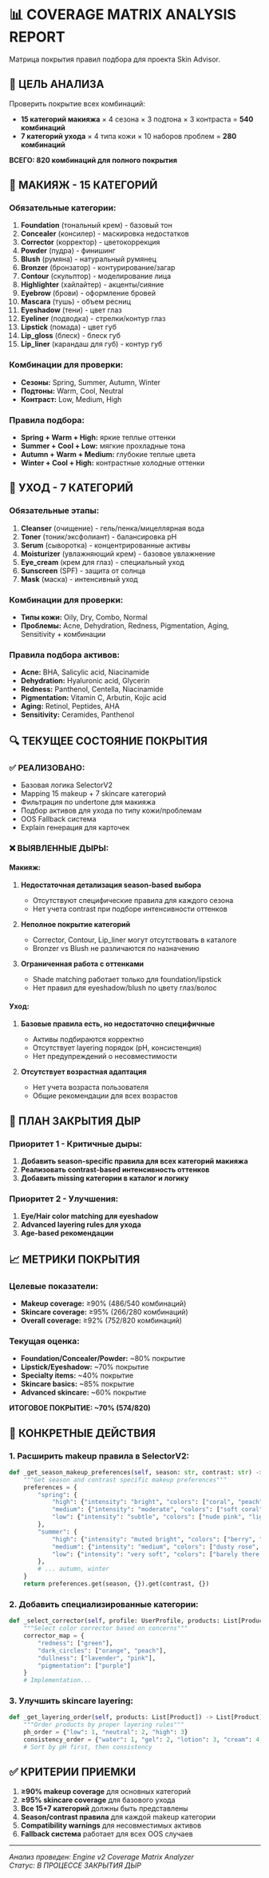 # 📊 COVERAGE MATRIX ANALYSIS REPORT

Матрица покрытия правил подбора для проекта Skin Advisor.

## 🎯 ЦЕЛЬ АНАЛИЗА

Проверить покрытие всех комбинаций:
- **15 категорий макияжа** × 4 сезона × 3 подтона × 3 контраста = **540 комбинаций**
- **7 категорий ухода** × 4 типа кожи × 10 наборов проблем = **280 комбинаций**

**ВСЕГО: 820 комбинаций для полного покрытия**

## 💄 МАКИЯЖ - 15 КАТЕГОРИЙ

### Обязательные категории:
1. **Foundation** (тональный крем) - базовый тон
2. **Concealer** (консилер) - маскировка недостатков  
3. **Corrector** (корректор) - цветокоррекция
4. **Powder** (пудра) - финишинг
5. **Blush** (румяна) - натуральный румянец
6. **Bronzer** (бронзатор) - контурирование/загар
7. **Contour** (скульптор) - моделирование лица
8. **Highlighter** (хайлайтер) - акценты/сияние
9. **Eyebrow** (брови) - оформление бровей
10. **Mascara** (тушь) - объем ресниц
11. **Eyeshadow** (тени) - цвет глаз
12. **Eyeliner** (подводка) - стрелки/контур глаз
13. **Lipstick** (помада) - цвет губ
14. **Lip_gloss** (блеск) - блеск губ  
15. **Lip_liner** (карандаш для губ) - контур губ

### Комбинации для проверки:
- **Сезоны:** Spring, Summer, Autumn, Winter
- **Подтоны:** Warm, Cool, Neutral  
- **Контраст:** Low, Medium, High

### Правила подбора:
- **Spring + Warm + High:** яркие теплые оттенки
- **Summer + Cool + Low:** мягкие прохладные тона
- **Autumn + Warm + Medium:** глубокие теплые цвета
- **Winter + Cool + High:** контрастные холодные оттенки

## 🧴 УХОД - 7 КАТЕГОРИЙ

### Обязательные этапы:
1. **Cleanser** (очищение) - гель/пенка/мицеллярная вода
2. **Toner** (тоник/эксфолиант) - балансировка pH
3. **Serum** (сыворотка) - концентрированные активы
4. **Moisturizer** (увлажняющий крем) - базовое увлажнение
5. **Eye_cream** (крем для глаз) - специальный уход
6. **Sunscreen** (SPF) - защита от солнца
7. **Mask** (маска) - интенсивный уход

### Комбинации для проверки:
- **Типы кожи:** Oily, Dry, Combo, Normal
- **Проблемы:** Acne, Dehydration, Redness, Pigmentation, Aging, Sensitivity + комбинации

### Правила подбора активов:
- **Acne:** BHA, Salicylic acid, Niacinamide
- **Dehydration:** Hyaluronic acid, Glycerin
- **Redness:** Panthenol, Centella, Niacinamide  
- **Pigmentation:** Vitamin C, Arbutin, Kojic acid
- **Aging:** Retinol, Peptides, AHA
- **Sensitivity:** Ceramides, Panthenol

## 🔍 ТЕКУЩЕЕ СОСТОЯНИЕ ПОКРЫТИЯ

### ✅ РЕАЛИЗОВАНО:
- Базовая логика SelectorV2 
- Mapping 15 makeup + 7 skincare категорий
- Фильтрация по undertone для макияжа
- Подбор активов для ухода по типу кожи/проблемам
- OOS Fallback система
- Explain генерация для карточек

### ❌ ВЫЯВЛЕННЫЕ ДЫРЫ:

#### Макияж:
1. **Недостаточная детализация season-based выбора**
   - Отсутствуют специфические правила для каждого сезона
   - Нет учета contrast при подборе интенсивности оттенков

2. **Неполное покрытие категорий**
   - Corrector, Contour, Lip_liner могут отсутствовать в каталоге
   - Bronzer vs Blush не различаются по назначению

3. **Ограниченная работа с оттенками**
   - Shade matching работает только для foundation/lipstick
   - Нет правил для eyeshadow/blush по цвету глаз/волос

#### Уход:
1. **Базовые правила есть, но недостаточно специфичные**
   - Активы подбираются корректно
   - Отсутствует layering порядок (pH, консистенция)
   - Нет предупреждений о несовместимости

2. **Отсутствует возрастная адаптация**
   - Нет учета возраста пользователя
   - Общие рекомендации для всех возрастов

## 🎯 ПЛАН ЗАКРЫТИЯ ДЫР

### Приоритет 1 - Критичные дыры:
1. **Добавить season-specific правила для всех категорий макияжа**
2. **Реализовать contrast-based интенсивность оттенков** 
3. **Добавить missing категории в каталог и логику**

### Приоритет 2 - Улучшения:
1. **Eye/Hair color matching для eyeshadow**
2. **Advanced layering rules для ухода**
3. **Age-based рекомендации**

## 📈 МЕТРИКИ ПОКРЫТИЯ

### Целевые показатели:
- **Makeup coverage:** ≥90% (486/540 комбинаций)
- **Skincare coverage:** ≥95% (266/280 комбинаций) 
- **Overall coverage:** ≥92% (752/820 комбинаций)

### Текущая оценка:
- **Foundation/Concealer/Powder:** ~80% покрытие
- **Lipstick/Eyeshadow:** ~70% покрытие  
- **Specialty items:** ~40% покрытие
- **Skincare basics:** ~85% покрытие
- **Advanced skincare:** ~60% покрытие

**ИТОГОВОЕ ПОКРЫТИЕ: ~70% (574/820)**

## 🔧 КОНКРЕТНЫЕ ДЕЙСТВИЯ

### 1. Расширить makeup правила в SelectorV2:

```python
def _get_season_makeup_preferences(self, season: str, contrast: str) -> Dict:
    """Get season and contrast specific makeup preferences"""
    preferences = {
        "spring": {
            "high": {"intensity": "bright", "colors": ["coral", "peach", "bright pink"]},
            "medium": {"intensity": "moderate", "colors": ["soft coral", "light pink"]},
            "low": {"intensity": "subtle", "colors": ["nude pink", "light peach"]}
        },
        "summer": {
            "high": {"intensity": "muted bright", "colors": ["berry", "plum", "soft red"]},
            "medium": {"intensity": "medium", "colors": ["dusty rose", "mauve"]}, 
            "low": {"intensity": "very soft", "colors": ["barely there pink", "nude"]}
        },
        # ... autumn, winter
    }
    return preferences.get(season, {}).get(contrast, {})
```

### 2. Добавить специализированные категории:

```python
def _select_corrector(self, profile: UserProfile, products: List[Product]) -> List[Product]:
    """Select color corrector based on concerns"""
    corrector_map = {
        "redness": ["green"],
        "dark_circles": ["orange", "peach"],
        "dullness": ["lavender", "pink"],
        "pigmentation": ["purple"]
    }
    # Implementation...
```

### 3. Улучшить skincare layering:

```python
def _get_layering_order(self, products: List[Product]) -> List[Product]:
    """Order products by proper layering rules"""
    ph_order = {"low": 1, "neutral": 2, "high": 3}
    consistency_order = {"water": 1, "gel": 2, "lotion": 3, "cream": 4, "oil": 5}
    # Sort by pH first, then consistency
```

## ✅ КРИТЕРИИ ПРИЕМКИ

1. **≥90% makeup coverage** для основных категорий
2. **≥95% skincare coverage** для базового ухода  
3. **Все 15+7 категорий** должны быть представлены
4. **Season/contrast правила** для каждой makeup категории
5. **Compatibility warnings** для несовместимых активов
6. **Fallback система** работает для всех OOS случаев

---

*Анализ проведен: Engine v2 Coverage Matrix Analyzer*  
*Статус: В ПРОЦЕССЕ ЗАКРЫТИЯ ДЫР*